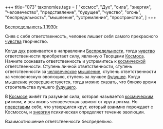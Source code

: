 +++
title="073"
taxonomies.tags = [
 "космос",
 "Дух",
 "сила",
 "энергия",
 "человечество",
 "представление",
 "будущее",
 "чувство",
 "огонь",
 "беспредельность",
 "мышление",
 "устремление",
 "пространство",
]
+++

[Беспредельность 1 1930г](/agni/1930)

Сняв с себя ответственность, человек лишает себя самого прекрасного [чувства](/tags/космос) творчество.   

Когда [дух](/tags/Дух) развивается в направлении [Беспредельности](/tags/беспредельность), тогда [чувство](/tags/чувство) ответственности приобретает силу, явленную Творцами [Космоса](/tags/космос). Начните сознавать ответственность и устремитесь к [космической](/tags/космос) ответственности. Ступень личной ответственности, ступень ответственности за [человеческое](/tags/человечество) [мышление](/tags/мышление), ступень ответственности за человеческую эволюцию, ступень за лучшее [будущее](/tags/будущее). Когда [мышление](/tags/мышление) усовершенствуется, тогда можно сказать, что близко время строительства лучшего [будущего](/tags/будущее).   

В [Космосе](/tags/космос) живёт та разумная сила, которая называется [космическим](/tags/космос) ритмом, и вся жизнь человеческая зависит от круга ритма. Но [представим](/tags/представление) себе, что утвердился круг, который взаимно порождает с Космосом, и [энергия](/tags/энергия) психическая определяет течение эволюции.   

Взаимоотношение ответственности беспредельно.